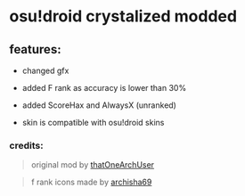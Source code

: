 # osu!droid crystalized modded

## features:

- changed gfx

- added F rank as accuracy is lower than 30%

- added ScoreHax and AlwaysX (unranked)

- skin is compatible with osu!droid skins

### credits:

> original mod by [thatOneArchUser](https://github.com/thatOneArchUser)

> f rank icons made by [archisha69](https://github.com/archisha69)


